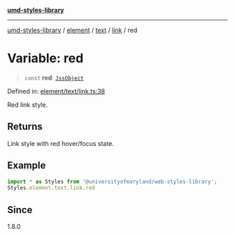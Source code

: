 [**umd-styles-library**](../../../../../../README.md)

***

[umd-styles-library](../../../../../../modules.md) / [element](../../../../../README.md) / [text](../../../README.md) / [link](../README.md) / red

# Variable: red

> `const` **red**: [`JssObject`](../../../../../../utilities/namespaces/transform/type-aliases/JssObject.md)

Defined in: [element/text/link.ts:38](https://github.com/UMD-Digital/design-system/blob/ed6189804bf5f4c4fcbe5325b54aac33ac48d614/packages/styles/source/element/text/link.ts#L38)

Red link style.

## Returns

Link style with red hover/focus state.

## Example

```typescript
import * as Styles from '@universityofmaryland/web-styles-library';
Styles.element.text.link.red
```

## Since

1.8.0
